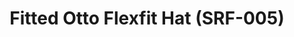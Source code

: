 ---
ee_id: '4144'
site: '1'
type: '2'
long_id: 2014-007 Fitted Otto Flexfit Hat (SRF-005)
url: 2014-007-fitted-otto-flexfit-hat-srf-005
title: Fitted Otto Flexfit Hat (SRF-005)
year: '2014'
medium: Otto Flexfit Hat
commission:
dims: S/M L/XL
pitch: White Hat with Embroidered Red Arcangel Surfware Logo.
ps:
live_url:
related:
youtube:
imgs: srf-005-fitted-hat-2014-007-full-1-database-ih.jpg
subheading:
display_year: '2014'
download:
add_credit: Cory Arcangel for Arcangel Surfware
add_credits:
related_code:
layout: things-i-made
---